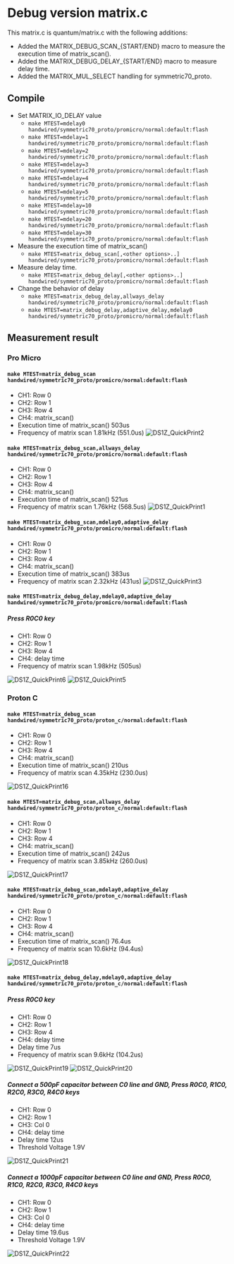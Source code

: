 # Debug version matrix.c

This matrix.c is quantum/matrix.c with the following additions:

* Added the MATRIX_DEBUG_SCAN_{START/END} macro to measure the execution time of matrix_scan().
* Added the MATRIX_DEBUG_DELAY_{START/END} macro to measure delay time.
* Added the MATRIX_MUL_SELECT handling for symmetric70_proto.

## Compile

* Set MATRIX_IO_DELAY value
  * `make MTEST=mdelay0 handwired/symmetric70_proto/promicro/normal:default:flash`
  * `make MTEST=mdelay=1 handwired/symmetric70_proto/promicro/normal:default:flash`
  * `make MTEST=mdelay=2 handwired/symmetric70_proto/promicro/normal:default:flash`
  * `make MTEST=mdelay=3 handwired/symmetric70_proto/promicro/normal:default:flash`
  * `make MTEST=mdelay=4 handwired/symmetric70_proto/promicro/normal:default:flash`
  * `make MTEST=mdelay=5 handwired/symmetric70_proto/promicro/normal:default:flash`
  * `make MTEST=mdelay=10 handwired/symmetric70_proto/promicro/normal:default:flash`
  * `make MTEST=mdelay=20 handwired/symmetric70_proto/promicro/normal:default:flash`
  * `make MTEST=mdelay=30 handwired/symmetric70_proto/promicro/normal:default:flash`
* Measure the execution time of matrix_scan()
  * `make MTEST=matrix_debug_scan[,<other options>..] handwired/symmetric70_proto/promicro/normal:default:flash`
* Measure delay time.
  * `make MTEST=matrix_debug_delay[,<other options>..] handwired/symmetric70_proto/promicro/normal:default:flash`
* Change the behavior of delay
  * `make MTEST=matrix_debug_delay,allways_delay handwired/symmetric70_proto/promicro/normal:default:flash`
  * `make MTEST=matrix_debug_delay,adaptive_delay,mdelay0 handwired/symmetric70_proto/promicro/normal:default:flash`

## Measurement result
### Pro Micro
#### `make MTEST=matrix_debug_scan handwired/symmetric70_proto/promicro/normal:default:flash`
 - CH1: Row 0
 - CH2: Row 1
 - CH3: Row 4
 - CH4: matrix_scan()
 - Execution time of matrix_scan()  503us
 - Frequency of matrix scan 1.81kHz (551.0us)
 ![DS1Z_QuickPrint2](https://user-images.githubusercontent.com/2170248/115994477-0ba64400-a612-11eb-98ba-b8cc362f26ac.png)

#### `make MTEST=matrix_debug_scan,allways_delay handwired/symmetric70_proto/promicro/normal:default:flash`
 - CH1: Row 0
 - CH2: Row 1
 - CH3: Row 4
 - CH4: matrix_scan()
 - Execution time of matrix_scan()  521us
 - Frequency of matrix scan 1.76kHz (568.5us)
 ![DS1Z_QuickPrint1](https://user-images.githubusercontent.com/2170248/115994488-1660d900-a612-11eb-83b1-cd820607db03.png)

#### `make MTEST=matrix_debug_scan,mdelay0,adaptive_delay handwired/symmetric70_proto/promicro/normal:default:flash`
 - CH1: Row 0
 - CH2: Row 1
 - CH3: Row 4
 - CH4: matrix_scan()
 - Execution time of matrix_scan()  383us
 - Frequency of matrix scan 2.32kHz (431us)
 ![DS1Z_QuickPrint3](https://user-images.githubusercontent.com/2170248/115994939-034f0880-a614-11eb-861f-b83a31efa51a.png)

#### `make MTEST=matrix_debug_delay,mdelay0,adaptive_delay handwired/symmetric70_proto/promicro/normal:default:flash`
##### Press R0C0 key
 - CH1: Row 0
 - CH2: Row 1
 - CH3: Row 4
 - CH4: delay time
 - Frequency of matrix scan 1.98kHz (505us)

![DS1Z_QuickPrint6](https://user-images.githubusercontent.com/2170248/115995982-7ce8f580-a618-11eb-870c-a043747d1288.png)
![DS1Z_QuickPrint5](https://user-images.githubusercontent.com/2170248/115995533-98eb9780-a616-11eb-8270-c1f145576b88.png)

### Proton C
#### `make MTEST=matrix_debug_scan handwired/symmetric70_proto/proton_c/normal:default:flash`
 - CH1: Row 0
 - CH2: Row 1
 - CH3: Row 4
 - CH4: matrix_scan()
 - Execution time of matrix_scan()  210us
 - Frequency of matrix scan 4.35kHz (230.0us)

![DS1Z_QuickPrint16](https://user-images.githubusercontent.com/2170248/116131295-2ad2cd80-a707-11eb-8d0a-6f7912456e03.png)

#### `make MTEST=matrix_debug_scan,allways_delay handwired/symmetric70_proto/proton_c/normal:default:flash`
 - CH1: Row 0
 - CH2: Row 1
 - CH3: Row 4
 - CH4: matrix_scan()
 - Execution time of matrix_scan()  242us
 - Frequency of matrix scan 3.85kHz (260.0us)

![DS1Z_QuickPrint17](https://user-images.githubusercontent.com/2170248/116131308-31f9db80-a707-11eb-8db7-d1960fa7b068.png)

#### `make MTEST=matrix_debug_scan,mdelay0,adaptive_delay handwired/symmetric70_proto/proton_c/normal:default:flash`
 - CH1: Row 0
 - CH2: Row 1
 - CH3: Row 4
 - CH4: matrix_scan()
 - Execution time of matrix_scan()  76.4us
 - Frequency of matrix scan 10.6kHz (94.4us)

![DS1Z_QuickPrint18](https://user-images.githubusercontent.com/2170248/116131369-44741500-a707-11eb-9c74-fa39d9e80947.png)

#### `make MTEST=matrix_debug_delay,mdelay0,adaptive_delay handwired/symmetric70_proto/proton_c/normal:default:flash`

##### Press R0C0 key
 - CH1: Row 0
 - CH2: Row 1
 - CH3: Row 4
 - CH4: delay time
 - Delay time 7us
 - Frequency of matrix scan 9.6kHz (104.2us)

![DS1Z_QuickPrint19](https://user-images.githubusercontent.com/2170248/116131414-55bd2180-a707-11eb-9cb4-29ee25407c3b.png)
![DS1Z_QuickPrint20](https://user-images.githubusercontent.com/2170248/116131443-5ce42f80-a707-11eb-847f-932949a7ddc3.png)

##### Connect a 500pF capacitor between C0 line and GND, Press R0C0, R1C0, R2C0,  R3C0,  R4C0 keys
 - CH1: Row 0
 - CH2: Row 1
 - CH3: Col 0
 - CH4: delay time
 - Delay time 12us
 - Threshold Voltage 1.9V

![DS1Z_QuickPrint21](https://user-images.githubusercontent.com/2170248/116131494-6c637880-a707-11eb-8efd-2088a6091892.png)

##### Connect a 1000pF capacitor between C0 line and GND, Press R0C0, R1C0, R2C0,  R3C0,  R4C0 keys
 - CH1: Row 0
 - CH2: Row 1
 - CH3: Col 0
 - CH4: delay time
 - Delay time 19.6us
 - Threshold Voltage 1.9V

![DS1Z_QuickPrint22](https://user-images.githubusercontent.com/2170248/116131520-74231d00-a707-11eb-9812-ef6a38f99feb.png)
